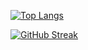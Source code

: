 [![Top Langs](https://github-readme-stats.vercel.app/api/top-langs/?username=PopovDS617&layout=compact&theme=highcontrast)](https://github.com/anuraghazra/github-readme-stats)  

[![GitHub Streak](https://streak-stats.demolab.com/?user=PopovDS617&theme=highcontrast)](https://git.io/streak-stats)
 
